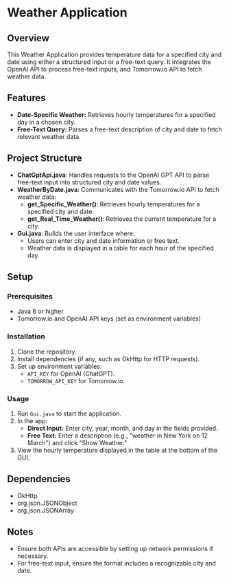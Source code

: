 # Weather Application

## Overview
This Weather Application provides temperature data for a specified city and date using either a structured input or a free-text query. It integrates the OpenAI API to process free-text inputs, and Tomorrow.io API to fetch weather data.

## Features
- **Date-Specific Weather:** Retrieves hourly temperatures for a specified day in a chosen city.
- **Free-Text Query:** Parses a free-text description of city and date to fetch relevant weather data.


## Project Structure

- **ChatGptApi.java**: Handles requests to the OpenAI GPT API to parse free-text input into structured city and date values.
- **WeatherByDate.java**: Communicates with the Tomorrow.io API to fetch weather data:
    - **get_Specific_Weather()**: Retrieves hourly temperatures for a specified city and date.
    - **get_Real_Time_Weather()**: Retrieves the current temperature for a city.
- **Gui.java**: Builds the user interface where:
    - Users can enter city and date information or free text.
    - Weather data is displayed in a table for each hour of the specified day.

## Setup

### Prerequisites
- Java 8 or higher
- Tomorrow.io and OpenAI API keys (set as environment variables)

### Installation
1. Clone the repository.
2. Install dependencies (if any, such as OkHttp for HTTP requests).
3. Set up environment variables:
    - `API_KEY` for OpenAI (ChatGPT).
    - `TOMORROW_API_KEY` for Tomorrow.io.

### Usage
1. Run `Gui.java` to start the application.
2. In the app:
    - **Direct Input:** Enter city, year, month, and day in the fields provided.
    - **Free Text:** Enter a description (e.g., "weather in New York on 12 March") and click "Show Weather."
3. View the hourly temperature displayed in the table at the bottom of the GUI.

## Dependencies
- OkHttp
- org.json.JSONObject
- org.json.JSONArray

## Notes
- Ensure both APIs are accessible by setting up network permissions if necessary.
- For free-text input, ensure the format includes a recognizable city and date.
